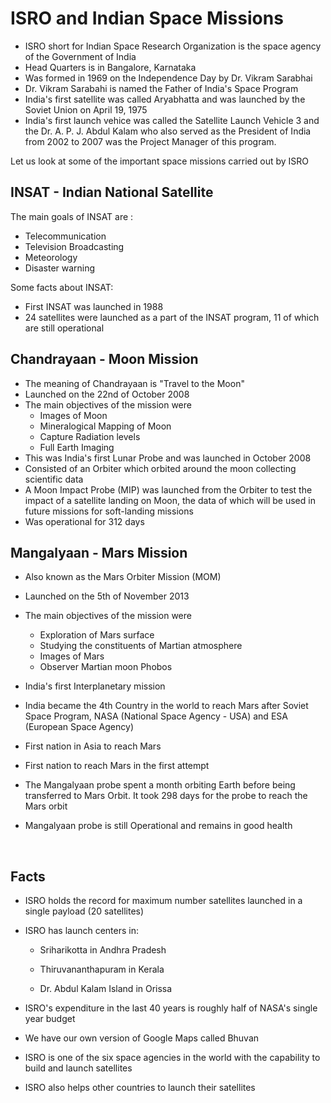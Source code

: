 # ISRO and Indian Space Missions

- ISRO short for Indian Space Research Organization is the space agency of the Government of India
- Head Quarters is in Bangalore, Karnataka
- Was formed in 1969 on the Independence Day by Dr. Vikram Sarabhai 
- Dr. Vikram Sarabahi is named the Father of India's Space Program
- India's first satellite was called Aryabhatta and was launched by the Soviet Union on April 19, 1975
- India's first launch vehice was called the Satellite Launch Vehicle 3 and the Dr. A. P. J. Abdul Kalam who also served as the President of India from 2002 to 2007 was the Project Manager of this program.

Let us look at some of the important space missions carried out by ISRO

## INSAT - Indian National Satellite

The main goals of INSAT are :

- Telecommunication
- Television Broadcasting
- Meteorology
- Disaster warning

Some facts about INSAT:

- First INSAT was launched in 1988
- 24 satellites were launched as a part of the INSAT program, 11 of which are still operational

## Chandrayaan - Moon Mission

- The meaning of Chandrayaan is "Travel to the Moon"
- Launched on the 22nd of October 2008
- The main objectives of the mission were 
  - Images of Moon
  - Mineralogical Mapping of Moon
  - Capture Radiation levels
  - Full Earth Imaging
- This was India's first Lunar Probe and was launched in October 2008
- Consisted of an Orbiter which orbited around the moon collecting scientific data 
- A Moon Impact Probe (MIP) was launched from the Orbiter to test the impact of a satellite landing on Moon, the data of which will be used in future missions for soft-landing missions
- Was operational for 312 days

## Mangalyaan - Mars Mission

- Also known as the Mars Orbiter Mission (MOM)

- Launched on the 5th of November 2013

- The main objectives of the mission were

  - Exploration of Mars surface
  - Studying the constituents of Martian atmosphere
  - Images of Mars
  - Observer Martian moon Phobos

- India's first Interplanetary mission

- India became the 4th Country in the world to reach Mars after Soviet Space Program, NASA (National Space Agency - USA) and ESA (European Space Agency)

- First nation in Asia to reach Mars

- First nation to reach Mars in the first attempt

- The Mangalyaan probe spent a month orbiting Earth before being transferred to Mars Orbit. It took 298 days for the probe to reach the Mars orbit

- Mangalyaan probe is still Operational and remains in good health

  ​

## Facts

- ISRO holds the record for maximum number satellites launched in a single payload (20 satellites)

- ISRO has launch centers in:

  - Sriharikotta in Andhra Pradesh

  - Thiruvananthapuram in Kerala

  - Dr. Abdul Kalam Island in Orissa

- ISRO's expenditure in the last 40 years is roughly half of NASA's single year budget

- We have our own version of Google Maps called Bhuvan

- ISRO is one of the six space agencies in the world with the capability to build and launch satellites

- ISRO also helps other countries to launch their satellites
